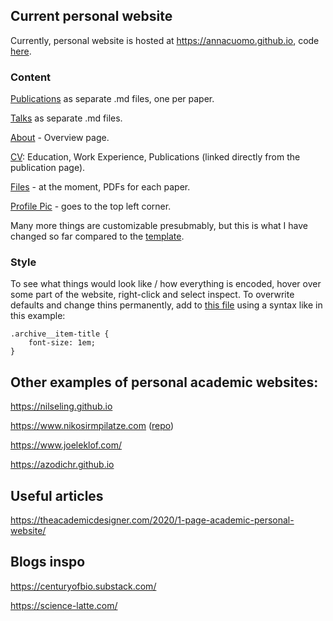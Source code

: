 ## Current personal website

Currently, personal website is hosted at https://annacuomo.github.io, code [here](https://github.com/annacuomo/annacuomo.github.io).

### Content

[Publications](https://github.com/annacuomo/annacuomo.github.io/tree/main/_publications) as separate .md files, one per paper.

[Talks](https://github.com/annacuomo/annacuomo.github.io/tree/main/_talks) as separate .md files.

[About](https://github.com/annacuomo/annacuomo.github.io/blob/main/_pages/about.md) - Overview page.

[CV](https://github.com/annacuomo/annacuomo.github.io/blob/main/_pages/cv.md): Education, Work Experience, Publications (linked directly from the publication page).

[Files](https://github.com/annacuomo/annacuomo.github.io/tree/main/files) - at the moment, PDFs for each paper.

[Profile Pic](https://github.com/annacuomo/annacuomo.github.io/blob/main/images/profile.png) - goes to the top left corner.

Many more things are customizable presubmably, but this is what I have changed so far compared to the [template](https://github.com/academicpages/academicpages.github.io).

### Style

To see what things would look like / how everything is encoded, hover over some part of the website, right-click and select inspect.
To overwrite defaults and change thins permanently, add to [this file](https://github.com/annacuomo/annacuomo.github.io/blob/main/assets/css/main.scss) using a syntax like in this example:

```
.archive__item-title {
    font-size: 1em;
}
```

## Other examples of personal academic websites:

https://nilseling.github.io

https://www.nikosirmpilatze.com ([repo](https://github.com/niksirbi/MyWebsite))

https://www.joeleklof.com/

https://azodichr.github.io

## Useful articles

https://theacademicdesigner.com/2020/1-page-academic-personal-website/

## Blogs inspo

https://centuryofbio.substack.com/

https://science-latte.com/ 


